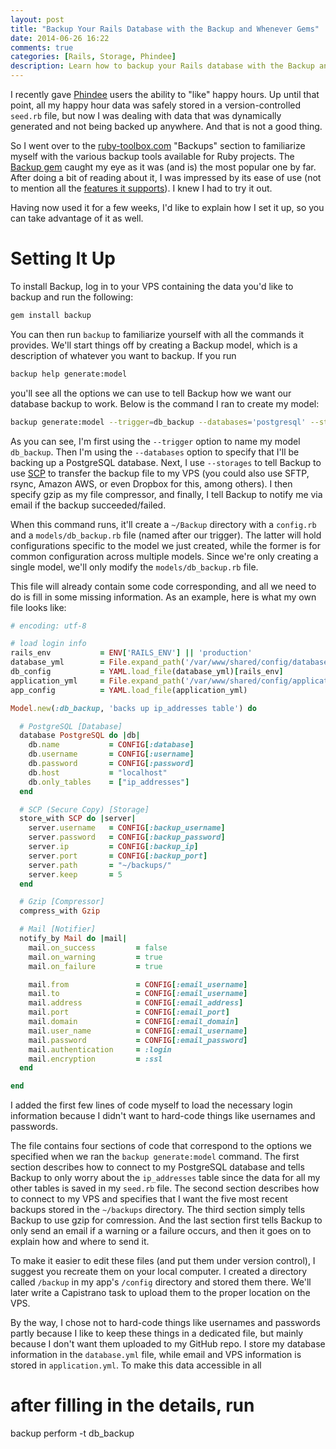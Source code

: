 ```yaml
---
layout: post
title: "Backup Your Rails Database with the Backup and Whenever Gems"
date: 2014-06-26 16:22
comments: true
categories: [Rails, Storage, Phindee]
description: Learn how to backup your Rails database with the Backup and Whenever gems.
---
```


I recently gave [Phindee]() users the ability to "like" happy hours. Up until that point, all my happy hour data was safely stored in a version-controlled `seed.rb` file, but now I was dealing with data that was dynamically generated and not being backed up anywhere. And that is not a good thing.

<!-- mroe -->

So I went over to the [ruby-toolbox.com](https://www.ruby-toolbox.com/categories/backups) "Backups" section to familiarize myself with the various backup tools available for Ruby projects. The [Backup gem](https://github.com/meskyanichi/backup) caught my eye as it was (and is) the most popular one by far. After doing a bit of reading about it, I was impressed by its ease of use (not to mention all the [features it supports](http://meskyanichi.github.io/backup/v4/)). I knew I had to try it out.

Having now used it for a few weeks, I'd like to explain how I set it up, so you can take advantage of it as well.

# Setting It Up

To install Backup, log in to your VPS containing the data you'd like to backup and run the following:

``` bash
gem install backup
```

You can then run `backup` to familiarize yourself with all the commands it provides. We'll start things off by creating a Backup model, which is a description of whatever you want to backup. If you run 

``` bash
backup help generate:model
```

you'll see all the options we can use to tell Backup how we want our database backup to work. Below is the command I ran to create my model:

``` bash
backup generate:model --trigger=db_backup --databases='postgresql' --storages='scp' --compressor='gzip' --notifiers='mail'
```

As you can see, I'm first using the `--trigger` option to name my model `db_backup`. Then I'm using the `--databases` option to specify that I'll be backing up a PostgreSQL database. Next, I use `--storages` to tell Backup to use [SCP](https://en.wikipedia.org/wiki/Secure_copy) to transfer the backup file to my VPS (you could also use SFTP, rsync, Amazon AWS, or even Dropbox for this, among others). I then specify gzip as my file compressor, and finally, I tell Backup to notify me via email if the backup succeeded/failed.

When this command runs, it'll create a `~/Backup` directory with a `config.rb` and a `models/db_backup.rb` file (named after our trigger). The latter will hold configurations specific to the model we just created, while the former is for common configuration across multiple models. Since we're only creating a single model, we'll only modify the `models/db_backup.rb` file. 

This file will already contain some code corresponding, and all we need to do is fill in some missing information. As an example, here is what my own file looks like:

``` ruby db_backup.rb
# encoding: utf-8

# load login info
rails_env           = ENV['RAILS_ENV'] || 'production'
database_yml        = File.expand_path('/var/www/shared/config/database.yml')
db_config           = YAML.load_file(database_yml)[rails_env]
application_yml     = File.expand_path('/var/www/shared/config/application.yml')
app_config          = YAML.load_file(application_yml)

Model.new(:db_backup, 'backs up ip_addresses table') do

  # PostgreSQL [Database]
  database PostgreSQL do |db|
    db.name           = CONFIG[:database]
    db.username       = CONFIG[:username]
    db.password       = CONFIG[:password]
    db.host           = "localhost"
    db.only_tables    = ["ip_addresses"]
  end

  # SCP (Secure Copy) [Storage]
  store_with SCP do |server|
    server.username   = CONFIG[:backup_username]
    server.password   = CONFIG[:backup_password]
    server.ip         = CONFIG[:backup_ip]
    server.port       = CONFIG[:backup_port]
    server.path       = "~/backups/"
    server.keep       = 5
  end

  # Gzip [Compressor]
  compress_with Gzip

  # Mail [Notifier]
  notify_by Mail do |mail|
    mail.on_success         = false
    mail.on_warning         = true
    mail.on_failure         = true

    mail.from               = CONFIG[:email_username]
    mail.to                 = CONFIG[:email_username]
    mail.address            = CONFIG[:email_address]
    mail.port               = CONFIG[:email_port]
    mail.domain             = CONFIG[:email_domain]
    mail.user_name          = CONFIG[:email_username]
    mail.password           = CONFIG[:email_password]
    mail.authentication     = :login
    mail.encryption         = :ssl
  end

end
```

I added the first few lines of code myself to load the necessary login information because I didn't want to hard-code things like usernames and passwords. 

The file contains four sections of code that correspond to the options we specified when we ran the `backup generate:model` command. The first section describes how to connect to my PostgreSQL database and tells Backup to only worry about the `ip_addresses` table since the data for all my other tables is saved in my `seed.rb` file. The second section describes how to connect to my VPS and specifies that I want the five most recent backups stored in the `~/backups` directory. The third section simply tells Backup to use gzip for comression. And the last section first tells Backup to only send an email if a warning or a failure occurs, and then it goes on to explain how and where to send it.

To make it easier to edit these files (and put them under version control), I suggest you recreate them on your local computer. I created a directory called `/backup` in my app's `/config` directory and stored them there. We'll later write a Capistrano task to upload them to the proper location on the VPS.

By the way, I chose not to hard-code things like usernames and passwords partly because I like to keep these things in a dedicated file, but mainly because I don't want them uploaded to my GitHub repo. I store my database information in the `database.yml` file, while email and VPS information is stored in `application.yml`. To make this data accessible in all 


# after filling in the details, run
backup perform -t db_backup
